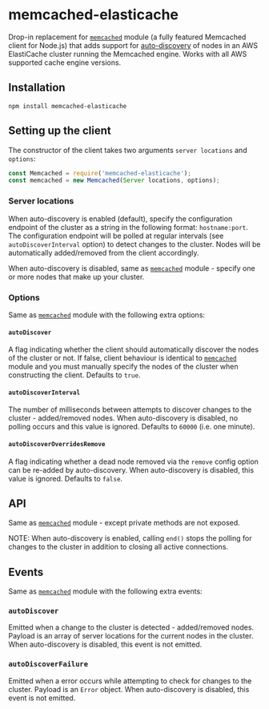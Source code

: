 # memcached-elasticache

Drop-in replacement for [`memcached`](https://github.com/3rd-Eden/memcached) module (a fully featured Memcached client for Node.js) that adds support for [auto-discovery](http://docs.aws.amazon.com/AmazonElastiCache/latest/UserGuide/AutoDiscovery.html) of nodes in an AWS ElastiCache cluster running the Memcached engine. Works with all AWS supported cache engine versions.

## Installation

`npm install memcached-elasticache`

## Setting up the client

The constructor of the client takes two arguments `server locations` and `options`:

```js
const Memcached = require('memcached-elasticache');
const memcached = new Memcached(Server locations, options);
```

### Server locations

When auto-discovery is enabled (default), specify the configuration endpoint of the cluster as a string in the following format: `hostname:port`. The configuration endpoint will be polled at regular intervals (see `autoDiscoverInterval` option) to detect changes to the cluster. Nodes will be automatically added/removed from the client accordingly.

When auto-discovery is disabled, same as [`memcached`](https://github.com/3rd-Eden/memcached) module - specify one or more nodes that make up your cluster.

### Options

Same as [`memcached`](https://github.com/3rd-Eden/memcached) module with the following extra options:

#### `autoDiscover`

A flag indicating whether the client should automatically discover the nodes of the cluster or not. If false, client behaviour is identical to [`memcached`](https://github.com/3rd-Eden/memcached) module and you must manually specify the nodes of the cluster when constructing the client. Defaults to `true`.

#### `autoDiscoverInterval`

The number of milliseconds between attempts to discover changes to the cluster - added/removed nodes. When auto-discovery is disabled, no polling occurs and this value is ignored. Defaults to `60000` (i.e. one minute).

#### `autoDiscoverOverridesRemove`

A flag indicating whether a dead node removed via the `remove` config option can be re-added by auto-discovery. When auto-discovery is disabled, this value is ignored. Defaults to `false`.

## API

Same as [`memcached`](https://github.com/3rd-Eden/memcached) module - except private methods are not exposed.

NOTE: When auto-discovery is enabled, calling `end()` stops the polling for changes to the cluster in addition to closing all active connections.

## Events

Same as [`memcached`](https://github.com/3rd-Eden/memcached) module with the following extra events:

### `autoDiscover`

Emitted when a change to the cluster is detected - added/removed nodes. Payload is an array of server locations for the current nodes in the cluster. When auto-discovery is disabled, this event is not emitted.

### `autoDiscoverFailure`

Emitted when a error occurs while attempting to check for changes to the cluster. Payload is an `Error` object. When auto-discovery is disabled, this event is not emitted.
